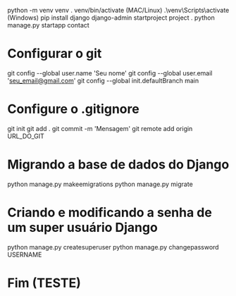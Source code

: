 python -m venv venv
. venv/bin/activate (MAC/Linux)
.\venv\Scripts\activate (Windows)
pip install django
django-admin startproject project .
python manage.py startapp contact

# Configurar o git

git config --global user.name 'Seu nome'
git config --global user.email 'seu_email@gmail.com'
git config --global init.defaultBranch main

# Configure o .gitignore
git init
git add .
git commit -m 'Mensagem'
git remote add origin URL_DO_GIT

# Migrando a base de dados do Django

python manage.py makeemigrations
python manage.py migrate

# Criando e modificando a senha de um super usuário Django

python manage.py createsuperuser
python manage.py changepassword USERNAME

# Fim (TESTE)
#